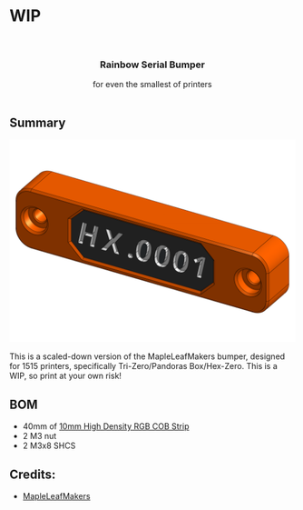 # WIP 



<br/>
<p align="center">
  <h3 align="center">Rainbow Serial Bumper </h3>

  <p align="center">
    for even the smallest of printers
    <br/>
    <br/>
  </p>
</p>

## Summary

<p align="left">
  <img src="Images/Bumper ISO.png" width="600">
</p>

This is a scaled-down version of the MapleLeafMakers bumper, designed for 1515 printers, specifically Tri-Zero/Pandoras Box/Hex-Zero. This is a WIP, so print at your own risk!

## BOM

- 40mm of [10mm High Density RGB COB Strip](https://www.aliexpress.com/item/1005005486743999.html) 
- 2 M3 nut
- 2 M3x8 SHCS

## Credits:

* [MapleLeafMakers](https://github.com/MapleLeafMakers/Rainbow_Serial_Bumper/tree/main)
